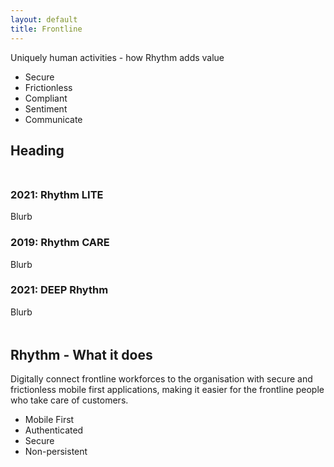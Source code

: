 ```yaml
---
layout: default
title: Frontline
---
```


<p>Uniquely human activities - how Rhythm adds value</p>
<ul>
  <li>Secure</li>
  <li>Frictionless</li>
  <li>Compliant</li>
  <li>Sentiment</li>
  <li>Communicate</li>
</ul>

<h2>Heading</h2>

<!-- timeline-->
<div class="timeline" style="margin: 48px 0;">

  <div class="container left">
    <div class="timeline-content">
      <h3>2021: Rhythm LITE</h3>
      <p>Blurb</p>
    </div>
  </div>

  <div class="container right">
    <div class="timeline-content">
    <h3>2019: Rhythm CARE</h3>
    <p>Blurb</p>
    </div>
  </div>

  <div class="container left">
    <div class="timeline-content">
      <h3>2021: DEEP Rhythm</h3>
      <p>Blurb</p>
    </div>
  </div>

</div>

<h2>Rhythm - 	What it does </h2>
<p>Digitally connect frontline workforces to the organisation
with secure and frictionless mobile first applications, making it easier for the frontline people who take care of customers.</p>
<ul>
  <li>Mobile First</li>
  <li>Authenticated</li>
  <li>Secure</li>
  <li>Non-persistent</li>

</ul>
